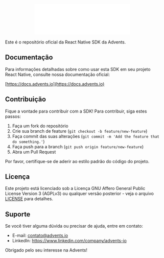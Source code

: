 <p align="center">
  <a href="https://advents.io" target="_blank">
    <picture>
      <source media="(prefers-color-scheme: dark)" srcset="misc/brand-dark.svg" />
      <source media="(prefers-color-scheme: light)" srcset="misc/brand-light.svg" />
      <img src="misc/brand-dark.svg" alt="Advents" width="312px" />
    </picture>
  </a>
</p>

Este é o repositório oficial da React Native SDK da Advents.

## Documentação

Para informações detalhadas sobre como usar esta SDK em seu projeto React Native, consulte nossa documentação oficial:

[https://docs.advents.io](https://docs.advents.io)

## Contribuição

Fique a vontade para contribuir com a SDK! Para contribuir, siga estes passos:

1. Faça um fork do repositório
2. Crie sua branch de feature (`git checkout -b feature/new-feature`)
3. Faça commit das suas alterações (`git commit -m 'Add the feature that do something.'`)
4. Faça push para a branch (`git push origin feature/new-feature`)
5. Abra um Pull Request

Por favor, certifique-se de aderir ao estilo padrão do código do projeto.

## Licença

Este projeto está licenciado sob a Licença GNU Affero General Public License Version 3 (AGPLv3) ou qualquer versão posterior - veja o arquivo [LICENSE](LICENSE.md) para detalhes.

## Suporte

Se você tiver alguma dúvida ou precisar de ajuda, entre em contato:

- E-mail: contato@advents.io
- LinkedIn: https://www.linkedin.com/company/advents-io

Obrigado pelo seu interesse na Advents!
